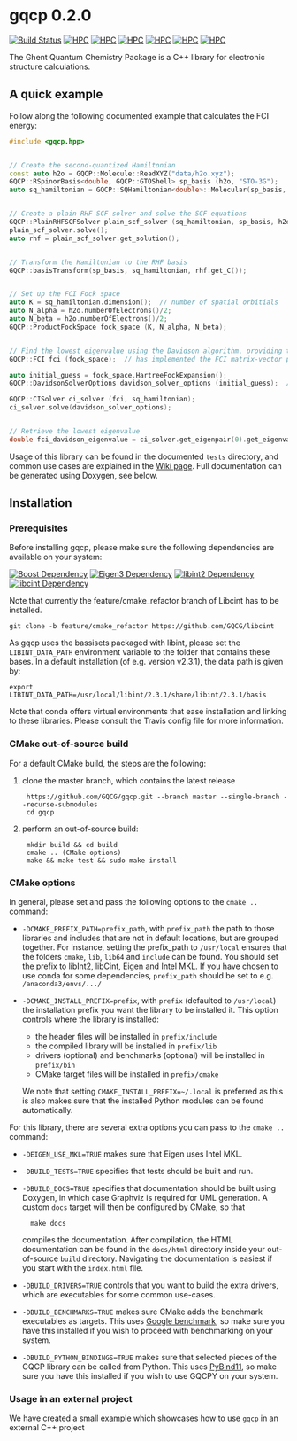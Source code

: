 # gqcp 0.2.0
[![Build Status](https://travis-ci.org/GQCG/gqcp.svg?branch=master)](https://travis-ci.org/GQCG/gqcp)
[![HPC](https://img.shields.io/badge/UGentHPC-delcatty-green.svg)](https://www.ugent.be/hpc/en)
[![HPC](https://img.shields.io/badge/UGentHPC-phanpy-green.svg)](https://www.ugent.be/hpc/en)
[![HPC](https://img.shields.io/badge/UGentHPC-golett-green.svg)](https://www.ugent.be/hpc/en)
[![HPC](https://img.shields.io/badge/UGentHPC-swalot-green.svg)](https://www.ugent.be/hpc/en)
[![HPC](https://img.shields.io/badge/UGentHPC-skitty-green.svg)](https://www.ugent.be/hpc/en)
[![HPC](https://img.shields.io/badge/UGentHPC-victini-green.svg)](https://www.ugent.be/hpc/en)

The Ghent Quantum Chemistry Package is a C++ library for electronic structure calculations.



## A quick example

Follow along the following documented example that calculates the FCI energy:

```cpp
#include <gqcp.hpp>


// Create the second-quantized Hamiltonian
const auto h2o = GQCP::Molecule::ReadXYZ("data/h2o.xyz");
GQCP::RSpinorBasis<double, GQCP::GTOShell> sp_basis (h2o, "STO-3G");
auto sq_hamiltonian = GQCP::SQHamiltonian<double>::Molecular(sp_basis, h2o);  // in an AO basis


// Create a plain RHF SCF solver and solve the SCF equations
GQCP::PlainRHFSCFSolver plain_scf_solver (sq_hamiltonian, sp_basis, h2o);
plain_scf_solver.solve();
auto rhf = plain_scf_solver.get_solution();


// Transform the Hamiltonian to the RHF basis
GQCP::basisTransform(sp_basis, sq_hamiltonian, rhf.get_C());


// Set up the FCI Fock space
auto K = sq_hamiltonian.dimension();  // number of spatial orbitials
auto N_alpha = h2o.numberOfElectrons()/2;
auto N_beta = h2o.numberOfElectrons()/2;
GQCP::ProductFockSpace fock_space (K, N_alpha, N_beta);


// Find the lowest eigenvalue using the Davidson algorithm, providing the Hartree-Fock initial guess
GQCP::FCI fci (fock_space);  // has implemented the FCI matrix-vector product

auto initial_guess = fock_space.HartreeFockExpansion();
GQCP::DavidsonSolverOptions davidson_solver_options (initial_guess);  // number of requested eigenpairs defaults to 1

GQCP::CISolver ci_solver (fci, sq_hamiltonian);
ci_solver.solve(davidson_solver_options);


// Retrieve the lowest eigenvalue
double fci_davidson_eigenvalue = ci_solver.get_eigenpair(0).get_eigenvalue();
```

Usage of this library can be found in the documented `tests` directory, and common use cases are explained in the [Wiki page](https://github.com/GQCG/gqcp/wiki/Common-use-cases). Full documentation can be generated using Doxygen, see below.



## Installation

### Prerequisites

Before installing gqcp, please make sure the following dependencies are available on your system:

[![Boost Dependency](https://img.shields.io/badge/Boost-<=1.69-000000.svg)](http://www.boost.org)
[![Eigen3 Dependency](https://img.shields.io/badge/Eigen-3.3.4+-000000.svg)](http://eigen.tuxfamily.org/index.php?title=Main_Page)
[![libint2 Dependency](https://img.shields.io/badge/libint-2.3.1+-000000.svg)](https://github.com/evaleev/libint)
[![libcint Dependency](https://img.shields.io/badge/libcint-3.0.17+-000000.svg)](https://github.com/GQCG/libcint)

Note that currently the feature/cmake_refactor branch of Libcint has to be installed.

    git clone -b feature/cmake_refactor https://github.com/GQCG/libcint

As gqcp uses the bassisets packaged with libint, please set the `LIBINT_DATA_PATH` environment variable to the folder that contains these bases. In a default installation (of e.g. version v2.3.1), the data path is given by:

    export LIBINT_DATA_PATH=/usr/local/libint/2.3.1/share/libint/2.3.1/basis

Note that conda offers virtual environments that ease installation and linking to these libraries. Please consult the Travis config file for more information.

### CMake out-of-source build

For a default CMake build, the steps are the following:

1. clone the master branch, which contains the latest release

        https://github.com/GQCG/gqcp.git --branch master --single-branch --recurse-submodules
        cd gqcp

2. perform an out-of-source build:

        mkdir build && cd build
        cmake .. (CMake options)
        make && make test && sudo make install

### CMake options

In general, please set and pass the following options to the `cmake ..` command:

* `-DCMAKE_PREFIX_PATH=prefix_path`, with `prefix_path` the path to those libraries and includes that are not in default locations, but are grouped together.
   For instance, setting the prefix_path to `/usr/local` ensures that the folders `cmake`, `lib`, `lib64` and `include` can be found.
   You should set the prefix to libInt2, libCint, Eigen and Intel MKL.
   If you have chosen to use conda for some dependencies, `prefix_path` should be set to e.g. `/anaconda3/envs/.../`

* `-DCMAKE_INSTALL_PREFIX=prefix`, with `prefix` (defaulted to `/usr/local`) the installation prefix you want the library to be installed it. This option controls where the library is installed:
    * the header files will be installed in `prefix/include`
    * the compiled library will be installed in `prefix/lib`
    * drivers (optional) and benchmarks (optional) will be installed in `prefix/bin`
    * CMake target files will be installed in `prefix/cmake`
    
    We note that setting `CMAKE_INSTALL_PREFIX=~/.local` is preferred as this is also makes sure that the installed Python modules can be found automatically.

For this library, there are several extra options you can pass to the `cmake ..` command:

* `-DEIGEN_USE_MKL=TRUE` makes sure that Eigen uses Intel MKL.

* `-DBUILD_TESTS=TRUE` specifies that tests should be built and run.

* `-DBUILD_DOCS=TRUE` specifies that documentation should be built using Doxygen, in which case Graphviz is required for UML generation. A custom `docs` target will then be configured by CMake, so that

        make docs
    
    compiles the documentation. After compilation, the HTML documentation can be found in the `docs/html` directory inside your out-of-source `build` directory. Navigating the documentation is easiest if you start with the `index.html` file.


* `-DBUILD_DRIVERS=TRUE` controls that you want to build the extra drivers, which are executables for some common use-cases.


* `-DBUILD_BENCHMARKS=TRUE` makes sure CMake adds the benchmark executables as targets. This uses [Google benchmark](https://github.com/google/benchmark), so make sure you have this installed if you wish to proceed with benchmarking on your system.

* `-DBUILD_PYTHON_BINDINGS=TRUE` makes sure that selected pieces of the GQCP library can be called from Python. This uses [PyBind11](https://github.com/pybind/pybind11), so make sure you have this installed if you wish to use GQCPY on your system.


### Usage in an external project

We have created a small [example](https://github.com/GQCG/gqcp-link) which showcases how to use `gqcp` in an external C++ project
